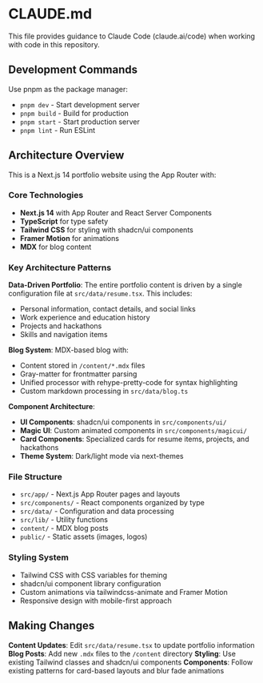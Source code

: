 # CLAUDE.md

This file provides guidance to Claude Code (claude.ai/code) when working with code in this repository.

## Development Commands

Use pnpm as the package manager:
- `pnpm dev` - Start development server
- `pnpm build` - Build for production
- `pnpm start` - Start production server
- `pnpm lint` - Run ESLint

## Architecture Overview

This is a Next.js 14 portfolio website using the App Router with:

### Core Technologies
- **Next.js 14** with App Router and React Server Components
- **TypeScript** for type safety
- **Tailwind CSS** for styling with shadcn/ui components
- **Framer Motion** for animations
- **MDX** for blog content

### Key Architecture Patterns

**Data-Driven Portfolio**: The entire portfolio content is driven by a single configuration file at `src/data/resume.tsx`. This includes:
- Personal information, contact details, and social links
- Work experience and education history
- Projects and hackathons
- Skills and navigation items

**Blog System**: MDX-based blog with:
- Content stored in `/content/*.mdx` files
- Gray-matter for frontmatter parsing
- Unified processor with rehype-pretty-code for syntax highlighting
- Custom markdown processing in `src/data/blog.ts`

**Component Architecture**:
- **UI Components**: shadcn/ui components in `src/components/ui/`
- **Magic UI**: Custom animated components in `src/components/magicui/`
- **Card Components**: Specialized cards for resume items, projects, and hackathons
- **Theme System**: Dark/light mode via next-themes

### File Structure
- `src/app/` - Next.js App Router pages and layouts
- `src/components/` - React components organized by type
- `src/data/` - Configuration and data processing
- `src/lib/` - Utility functions
- `content/` - MDX blog posts
- `public/` - Static assets (images, logos)

### Styling System
- Tailwind CSS with CSS variables for theming
- shadcn/ui component library configuration
- Custom animations via tailwindcss-animate and Framer Motion
- Responsive design with mobile-first approach

## Making Changes

**Content Updates**: Edit `src/data/resume.tsx` to update portfolio information
**Blog Posts**: Add new `.mdx` files to the `/content` directory
**Styling**: Use existing Tailwind classes and shadcn/ui components
**Components**: Follow existing patterns for card-based layouts and blur fade animations